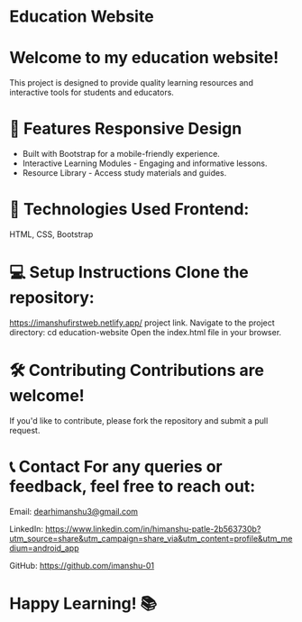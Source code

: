 # Education Website 
# Welcome to my education website!
This project is designed to provide quality learning resources and interactive tools for students and educators. 

# 📌 Features Responsive Design 
- Built with Bootstrap for a mobile-friendly experience.
- Interactive Learning Modules - Engaging and informative lessons.
- Resource Library - Access study materials and guides.
  
 # 🚀 Technologies Used Frontend:
 HTML, CSS, Bootstrap  
 
 # 💻 Setup Instructions Clone the repository:
https://imanshufirstweb.netlify.app/ project link. 
Navigate to the project directory: cd education-website Open the index.html file in your browser. 
 
 # 🛠️ Contributing Contributions are welcome!
 If you'd like to contribute, please fork the repository and submit a pull request.
 
 # 📞 Contact For any queries or feedback, feel free to reach out:  
 Email: dearhimanshu3@gmail.com 
 
 LinkedIn: https://www.linkedin.com/in/himanshu-patle-2b563730b?utm_source=share&utm_campaign=share_via&utm_content=profile&utm_medium=android_app 
 
 GitHub: https://github.com/imanshu-01 
 
 # Happy Learning! 📚

